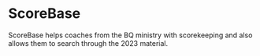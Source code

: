 # ScoreBase

ScoreBase helps coaches from the BQ ministry with scorekeeping and also allows them to search through the 2023 material.
